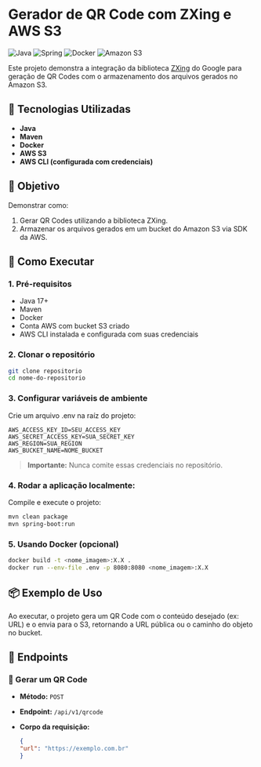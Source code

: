 # Gerador de QR Code com ZXing e AWS S3
![Java](https://img.shields.io/badge/java-%23ED8B00.svg?style=for-the-badge&logo=openjdk&logoColor=white)
![Spring](https://img.shields.io/badge/spring-%236DB33F.svg?style=for-the-badge&logo=spring&logoColor=white)
![Docker](https://img.shields.io/badge/docker-%230db7ed.svg?style=for-the-badge&logo=docker&logoColor=white)
![Amazon S3](https://img.shields.io/badge/Amazon%20S3-FF9900?style=for-the-badge&logo=amazons3&logoColor=white)


Este projeto demonstra a integração da biblioteca [ZXing](https://github.com/zxing/zxing) do Google para geração de QR Codes com o armazenamento dos arquivos gerados no Amazon S3.

## 🚀 Tecnologias Utilizadas

- **Java**
- **Maven**
- **Docker**
- **AWS S3**
- **AWS CLI (configurada com credenciais)**

## 🎯 Objetivo

Demonstrar como:

1. Gerar QR Codes utilizando a biblioteca ZXing.
2. Armazenar os arquivos gerados em um bucket do Amazon S3 via SDK da AWS.

## 🚀 Como Executar

### 1. Pré-requisitos

- Java 17+
- Maven
- Docker
- Conta AWS com bucket S3 criado
- AWS CLI instalada e configurada com suas credenciais

### 2. Clonar o repositório

```bash
git clone repositorio
cd nome-do-repositorio
```

### 3. Configurar variáveis de ambiente

Crie um arquivo .env na raíz do projeto:

```
AWS_ACCESS_KEY_ID=SEU_ACCESS_KEY
AWS_SECRET_ACCESS_KEY=SUA_SECRET_KEY
AWS_REGION=SUA_REGION
AWS_BUCKET_NAME=NOME_BUCKET
```

> **Importante:** Nunca comite essas credenciais no repositório.

### 4. Rodar a aplicação localmente:

Compile e execute o projeto:

```bash
mvn clean package
mvn spring-boot:run
```

### 5. Usando Docker (opcional)

```bash
docker build -t <nome_imagem>:X.X .
docker run --env-file .env -p 8080:8080 <nome_imagem>:X.X
```


## 📦 Exemplo de Uso

Ao executar, o projeto gera um QR Code com o conteúdo desejado (ex: URL) e o envia para o S3, retornando a URL pública ou o caminho do objeto no bucket.

## 🔗 Endpoints
### 📌 Gerar um QR Code
- **Método:** `POST`
- **Endpoint:** `/api/v1/qrcode`
- **Corpo da requisição:**

  ```json
  {
  "url": "https://exemplo.com.br"
  }
  ```

